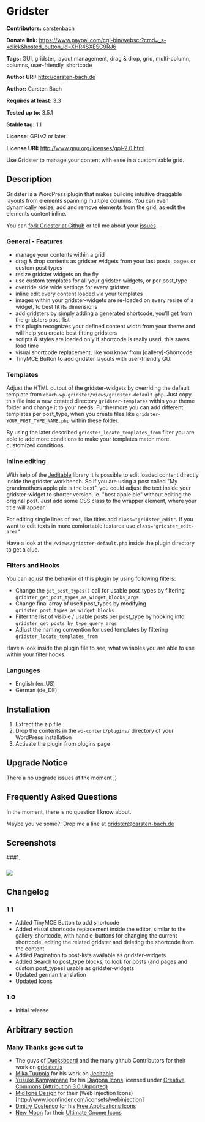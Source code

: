 # Gridster #
**Contributors:** 			carstenbach  
**Donate link:** 				https://www.paypal.com/cgi-bin/webscr?cmd=_s-xclick&hosted_button_id=XHR4SXESC9RJ6  
**Tags:** 							GUI, gridster, layout management, drag & drop, grid, multi-column, columns, user-friendly, shortcode  
**Author URI:**       	http://carsten-bach.de  
**Author:**            	Carsten Bach  
**Requires at least:** 	3.3  
**Tested up to:** 			3.5.1  
**Stable tag:** 				1.1  
**License:**            GPLv2 or later  
**License URI:**        http://www.gnu.org/licenses/gpl-2.0.html  

Use Gridster to manage your content with ease in a customizable grid.



## Description ##
Gridster is a WordPress plugin that makes building intuitive draggable layouts from elements spanning multiple columns. You can even dynamically resize, add and remove elements from the grid, as edit the elements content inline.

You can [fork Gridster at Github](https://github.com/carstingaxion/cbach-wp-gridster) or tell me about your [issues](https://github.com/carstingaxion/cbach-wp-gridster/issues).


### General - Features ###

*  manage your contents within a grid
*  drag & drop contents as gridster widgets from your last posts, pages or custom post types
*  resize gridster widgets on the fly
*  use custom templates for all your gridster-widgets, or per post_type
*  override side wide settings for every gridster
*  inline edit every content loaded via your templates
*  images within your gridster-widgets are re-loaded on every resize of a widget, to best fit its dimensions
*  add gridsters by simply adding a generated shortcode, you'll get from the gridsters post-list 
*  this plugin recognizes your defined content width from your theme and will help you create best fitting gridsters
*  scripts & styles are loaded only if shortcode is really used, this saves load time
*  visual shortcode replacement, like you know from [gallery]-Shortcode
*  TinyMCE Button to add gridster layouts with user-friendly GUI


### Templates ###

Adjust the HTML output of the gridster-widgets by overriding the default template from `cbach-wp-gridster/views/gridster-default.php`.
Just copy this file into a new created directory `gridster-templates` within your theme folder and change it to your needs. 
Furthermore you can add different templates per post_type, when you create files like `gridster-YOUR_POST_TYPE_NAME.php` within these folder.

By using the later described `gridster_locate_templates_from` filter you are able to add more conditions to make your templates match more customized conditions. 



### Inline editing ###
With help of the [Jeditable](http://www.appelsiini.net/projects/jeditable) library it is possible to edit loaded content directly inside the gridster workbench.
So if you are using a post called "My grandmothers apple pie is the best", you could adjust the text inside your gridster-widget to shorter version, ie. "best apple pie" without editing the original post.
Just add some CSS class to the wrapper element, where your title will appear.

For editing single lines of text, like titles add `class="gridster_edit"`.
If you want to edit texts in more comfortable textarea use `class="gridster_edit-area"`

Have a look at the `/views/gridster-default.php` inside the plugin directory to get a clue. 



### Filters and Hooks ###
 
You can adjust the behavior of this plugin by using following filters:

* Change the `get_post_types()` call for usable post_types by filtering `gridster_get_post_types_as_widget_blocks_args`
* Change final array of used post_types by modifying `gridster_post_types_as_widget_blocks`
* Filter the list of visible / usable posts per post_type by hooking into `gridster_get_posts_by_type_query_args`
* Adjust the naming convention for used templates by filtering `gridster_locate_templates_from`

Have a look inside the plugin file to see, what variables you are able to use within your filter hooks.



### Languages ###

* English (en_US)
* German (de_DE)



## Installation ##

1.  Extract the zip file
2.  Drop the contents in the `wp-content/plugins/` directory of your WordPress installation
3.  Activate the plugin from plugins page




## Upgrade Notice ##
There a no upgrade issues at the moment ;)




## Frequently Asked Questions ##
In the moment, there is no question I know about.

Maybe you've some?!
Drop me a line at gridster@carsten-bach.de




## Screenshots ##
###1. ###
![](http://s.wordpress.org/extend/plugins/gridster/screenshot-1.png)






## Changelog ##

### 1.1 ###
* Added TinyMCE Button to add shortcode
* Added visual shortcode replacement inside the editor, similar to the gallery-shortcode, with handle-buttons for changing the current shortcode, editing the related gridster and deleting the shortcode from the content
* Added Pagination to post-lists available as gridster-widgets
* Added Search to post_type blocks, to look for posts (and pages and custom post_types) usable as gridster-widgets
* Updated german translation
* Updated Icons

### 1.0 ###
* Initial release





## Arbitrary section ##

### Many Thanks goes out to ###

* The guys of [Ducksboard](http://ducksboard.com/) and the many github Contributors for their work on [gridster.js](https://github.com/ducksboard/gridster.js)
* [Mika Tuupola](http://www.appelsiini.net/) for his work on [Jeditable](http://www.appelsiini.net/projects/jeditable)
* [Yusuke Kamiyamane](http://p.yusukekamiyamane.com/) for his [Diagona Icons](http://www.iconfinder.com/iconsets/diagona) licensed under [Creative Commons (Attribution 3.0 Unported)](http://creativecommons.org/licenses/by/3.0/)
* [MidTone Design](http://www.midtonedesign.com/portfolio/category/portfolio/) for their [Web Injection Icons)[http://www.iconfinder.com/iconsets/webinjection]
* [Dmitry Costenco](http://www.aha-soft.com/) for his [Free Applications Icons](http://www.iconfinder.com/iconsets/freeapplication)
* [New Moon](http://code.google.com/u/newmooon/) for their [Ultimate Gnome Icons](http://www.iconfinder.com/iconsets/UltimateGnome)

